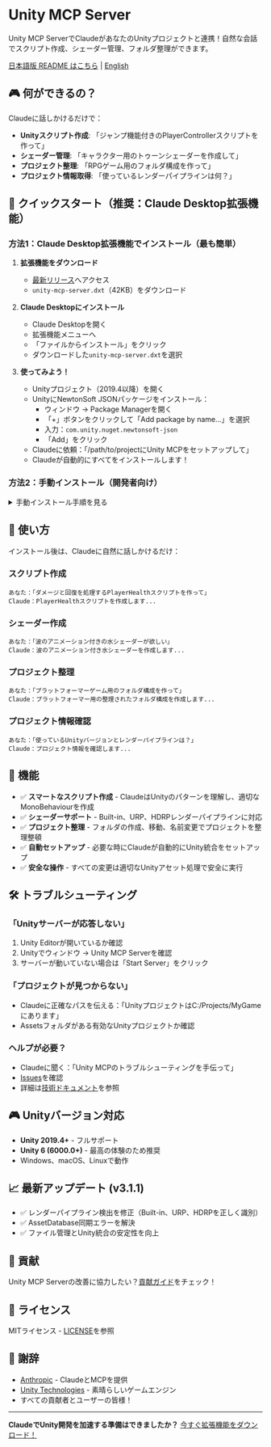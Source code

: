 # Unity MCP Server

Unity MCP ServerでClaudeがあなたのUnityプロジェクトと連携！自然な会話でスクリプト作成、シェーダー管理、フォルダ整理ができます。

[日本語版 README はこちら](README-ja.md) | [English](README.md)

## 🎮 何ができるの？

Claudeに話しかけるだけで：
- **Unityスクリプト作成**: 「ジャンプ機能付きのPlayerControllerスクリプトを作って」
- **シェーダー管理**: 「キャラクター用のトゥーンシェーダーを作成して」
- **プロジェクト整理**: 「RPGゲーム用のフォルダ構成を作って」
- **プロジェクト情報取得**: 「使っているレンダーパイプラインは何？」

## 🚀 クイックスタート（推奨：Claude Desktop拡張機能）

### 方法1：Claude Desktop拡張機能でインストール（最も簡単）

1. **拡張機能をダウンロード**
   - [最新リリース](https://github.com/zabaglione/mcp-server-unity/releases/latest)へアクセス
   - `unity-mcp-server.dxt`（42KB）をダウンロード

2. **Claude Desktopにインストール**
   - Claude Desktopを開く
   - 拡張機能メニューへ
   - 「ファイルからインストール」をクリック
   - ダウンロードした`unity-mcp-server.dxt`を選択

3. **使ってみよう！**
   - Unityプロジェクト（2019.4以降）を開く
   - UnityにNewtonSoft JSONパッケージをインストール：
     - ウィンドウ → Package Managerを開く
     - 「+」ボタンをクリックして「Add package by name...」を選択
     - 入力：`com.unity.nuget.newtonsoft-json`
     - 「Add」をクリック
   - Claudeに依頼：「/path/to/projectにUnity MCPをセットアップして」
   - Claudeが自動的にすべてをインストールします！

### 方法2：手動インストール（開発者向け）

<details>
<summary>手動インストール手順を見る</summary>

1. クローンしてビルド：
   ```bash
   git clone https://github.com/zabaglione/mcp-server-unity.git
   cd mcp-server-unity
   npm install
   npm run build
   ```

2. Claude Desktopを設定：
   ```json
   {
     "mcpServers": {
       "unity": {
         "command": "node",
         "args": ["/path/to/mcp-server-unity/build/simple-index.js"]
       }
     }
   }
   ```

</details>

## 📝 使い方

インストール後は、Claudeに自然に話しかけるだけ：

### スクリプト作成
```
あなた：「ダメージと回復を処理するPlayerHealthスクリプトを作って」
Claude：PlayerHealthスクリプトを作成します...
```

### シェーダー作成
```
あなた：「波のアニメーション付きの水シェーダーが欲しい」
Claude：波のアニメーション付き水シェーダーを作成します...
```

### プロジェクト整理
```
あなた：「プラットフォーマーゲーム用のフォルダ構成を作って」
Claude：プラットフォーマー用の整理されたフォルダ構成を作成します...
```

### プロジェクト情報確認
```
あなた：「使っているUnityバージョンとレンダーパイプラインは？」
Claude：プロジェクト情報を確認します...
```

## 🎯 機能

- ✅ **スマートなスクリプト作成** - ClaudeはUnityのパターンを理解し、適切なMonoBehaviourを作成
- ✅ **シェーダーサポート** - Built-in、URP、HDRPレンダーパイプラインに対応
- ✅ **プロジェクト整理** - フォルダの作成、移動、名前変更でプロジェクトを整理整頓
- ✅ **自動セットアップ** - 必要な時にClaudeが自動的にUnity統合をセットアップ
- ✅ **安全な操作** - すべての変更は適切なUnityアセット処理で安全に実行

## 🛠️ トラブルシューティング

### 「Unityサーバーが応答しない」
1. Unity Editorが開いているか確認
2. Unityでウィンドウ → Unity MCP Serverを確認
3. サーバーが動いていない場合は「Start Server」をクリック

### 「プロジェクトが見つからない」
- Claudeに正確なパスを伝える：「UnityプロジェクトはC:/Projects/MyGameにあります」
- Assetsフォルダがある有効なUnityプロジェクトか確認

### ヘルプが必要？
- Claudeに聞く：「Unity MCPのトラブルシューティングを手伝って」
- [Issues](https://github.com/zabaglione/mcp-server-unity/issues)を確認
- 詳細は[技術ドキュメント](TECHNICAL.md)を参照

## 🎮 Unityバージョン対応

- **Unity 2019.4+** - フルサポート
- **Unity 6 (6000.0+)** - 最高の体験のため推奨
- Windows、macOS、Linuxで動作

## 📈 最新アップデート (v3.1.1)

- ✅ レンダーパイプライン検出を修正（Built-in、URP、HDRPを正しく識別）
- ✅ AssetDatabase同期エラーを解決
- ✅ ファイル管理とUnity統合の安定性を向上

## 🤝 貢献

Unity MCP Serverの改善に協力したい？[貢献ガイド](CONTRIBUTING.md)をチェック！

## 📝 ライセンス

MITライセンス - [LICENSE](LICENSE)を参照

## 🙏 謝辞

- [Anthropic](https://anthropic.com) - ClaudeとMCPを提供
- [Unity Technologies](https://unity.com) - 素晴らしいゲームエンジン
- すべての貢献者とユーザーの皆様！

---

**ClaudeでUnity開発を加速する準備はできましたか？** [今すぐ拡張機能をダウンロード！](https://github.com/zabaglione/mcp-server-unity/releases/latest)